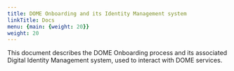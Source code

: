 ```yaml
---
title: DOME Onboarding and its Identity Management system
linkTitle: Docs
menu: {main: {weight: 20}}
weight: 20
---
```


This document describes the DOME Onboarding process and its associated Digital Identity Management system, used to interact with DOME services.

